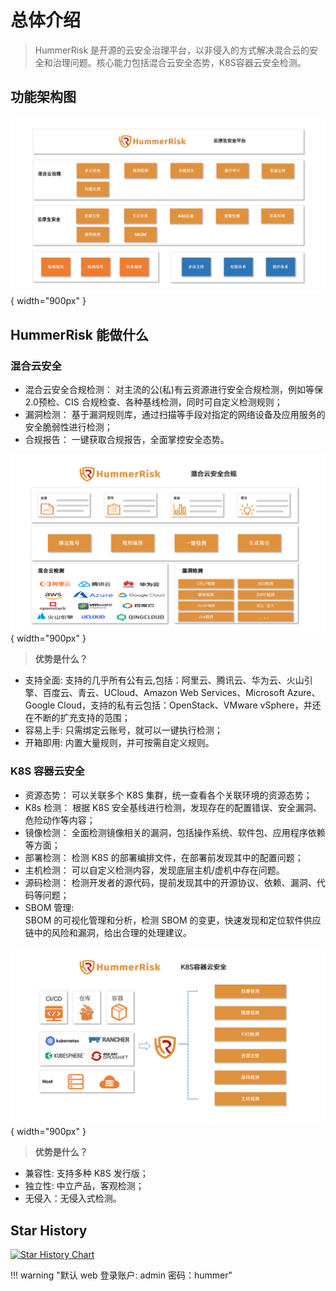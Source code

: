 # 总体介绍

> HummerRisk 是开源的云安全治理平台，以非侵入的方式解决混合云的安全和治理问题。核心能力包括混合云安全态势，K8S容器云安全检测。

## 功能架构图

![系统架构图](./img/index/architecturev.png){ width="900px" }

## HummerRisk 能做什么

### **混合云安全**

* 混合云安全合规检测：
  对主流的公(私)有云资源进行安全合规检测，例如等保2.0预检、CIS 合规检查、各种基线检测，同时可自定义检测规则；
* 漏洞检测：
  基于漏洞规则库，通过扫描等手段对指定的网络设备及应用服务的安全脆弱性进行检测；
* 合规报告：
  一键获取合规报告，全面掌控安全态势。
  
![混合云安全合规](./img/index/multi-cloud.png){ width="900px" }

> **优势是什么？**

* 支持全面: 支持的几乎所有公有云,包括：阿里云、腾讯云、华为云、火山引擎、百度云、青云、UCloud、Amazon Web Services、Microsoft Azure、Google Cloud，支持的私有云包括：OpenStack、VMware vSphere，并还在不断的扩充支持的范围；
* 容易上手: 只需绑定云账号，就可以一键执行检测；
* 开箱即用: 内置大量规则，并可按需自定义规则。 


### **K8S 容器云安全**
* 资源态势：
  可以关联多个 K8S 集群，统一查看各个关联环境的资源态势；
* K8s 检测：
  根据 K8S 安全基线进行检测，发现存在的配置错误、安全漏洞、危险动作等内容；
* 镜像检测：
  全面检测镜像相关的漏洞，包括操作系统、软件包、应用程序依赖等方面；
* 部署检测：
  检测 K8S 的部署编排文件，在部署前发现其中的配置问题；
* 主机检测：
  可以自定义检测内容，发现底层主机/虚机中存在问题。
* 源码检测：
  检测开发者的源代码，提前发现其中的开源协议、依赖、漏洞、代码等问题；
* SBOM 管理:   
  SBOM 的可视化管理和分析，检测 SBOM 的变更，快速发现和定位软件供应链中的风险和漏洞，给出合理的处理建议。

![k8s](./img/index/k8s.png){ width="900px" }

>**优势是什么？**  

* 兼容性: 支持多种 K8S 发行版；
* 独立性: 中立产品，客观检测；
* 无侵入：无侵入式检测。


## Star History

[![Star History Chart](https://api.star-history.com/svg?repos=HummerRisk/HummerRisk&type=Date)](https://star-history.com/#HummerRisk/HummerRisk&Date)

!!! warning "默认 web 登录账户: admin 密码：hummer"
